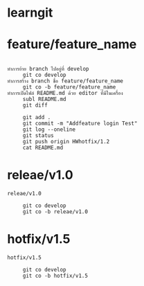 # learngit

# feature/feature_name


```

ทำการย้าย branch ไปอยู่ที่ develop 
	 git co develop
ทำการสร้าง branch ชื่อ feature/feature_name
	 git co -b feature/feature_name
ทำการเปิดไฟล์ README.md ด้วย editor ที่มีในเครื่อง	 
	 subl README.md 
	 git diff
	 
	 git add .
	 git commit -m "Addfeature login Test"
	 git log --oneline
	 git status
	 git push origin HWhotfix/1.2
	 cat README.md

```
# releae/v1.0
```
releae/v1.0

	 git co develop
	 git co -b releae/v1.0
```



# hotfix/v1.5

```
hotfix/v1.5

	 git co develop
	 git co -b hotfix/v1.5

```

